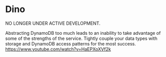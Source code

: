 # Dino
NO LONGER UNDER ACTIVE DEVELOPMENT.

Abstracting DynamoDB too much leads to an inability to take advantage of some of the strengths of the service. Tightly couple
your data types with storage and DynamoDB access patterns for the most success.
https://www.youtube.com/watch?v=HaEPXoXVf2k